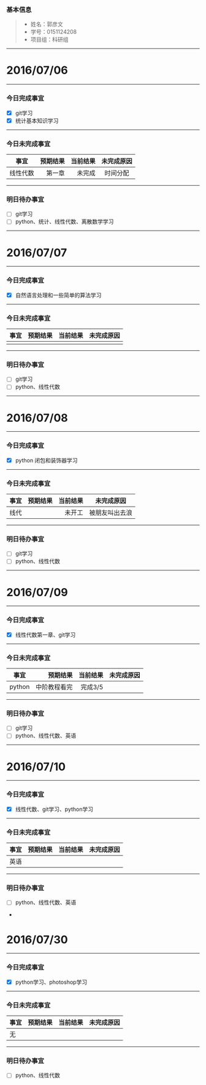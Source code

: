 ### 基本信息
> * 姓名：郭彦文
> * 学号：0151124208
> * 项目组：科研组

-------

# 2016/07/06

-------

### 今日完成事宜
- [x]  git学习
- [x]  统计基本知识学习

-----
### 今日未完成事宜


| 事宜     |预期结果| 当前结果  | 未完成原因   | 
| --------   | -----:  | -----:  | :----:  |
| 线性代数    | 第一章    | 未完成   | 时间分配   | 


------
### 明日待办事宜
- [ ] git学习
- [ ] python、统计、线性代数、离散数学学习
- -------

# 2016/07/07

-------

### 今日完成事宜
- [x]  自然语言处理和一些简单的算法学习

-----
### 今日未完成事宜


| 事宜     |预期结果| 当前结果  | 未完成原因   | 
| --------   | -----:  | -----:  | :----:  |
|     |    |    |    | 


------
### 明日待办事宜
- [ ] git学习
- [ ] python、线性代数
- -------

# 2016/07/08

-------

### 今日完成事宜
- [x]  python 闭包和装饰器学习

-----
### 今日未完成事宜


| 事宜     |预期结果| 当前结果  | 未完成原因   | 
| --------   | -----:  | -----:  | :----:  |
|    线代 |    |未开工    |被朋友叫出去浪    | 


------
### 明日待办事宜
- [ ] git学习
- [ ] python、线性代数
- -------

# 2016/07/09

-------

### 今日完成事宜
- [x]  线性代数第一章、git学习

-----
### 今日未完成事宜


| 事宜     |预期结果| 当前结果  | 未完成原因   | 
| --------   | -----:  | -----:  | :----:  |
|    python |   中阶教程看完 |完成3/5    |    | 


------
### 明日待办事宜
- [ ] git学习
- [ ] python、线性代数、英语
- -------

# 2016/07/10

-------

### 今日完成事宜
- [x]  线性代数、git学习、python学习

-----
### 今日未完成事宜


| 事宜     |预期结果| 当前结果  | 未完成原因   | 
| --------   | -----:  | -----:  | :----:  |
|    英语 |    |    |    | 


------
### 明日待办事宜
- [ ] python、线性代数、英语
- 
# 2016/07/30

-------

### 今日完成事宜
- [x] python学习、photoshop学习

-----
### 今日未完成事宜


| 事宜     |预期结果| 当前结果  | 未完成原因   | 
| --------   | -----:  | -----:  | :----:  |
|    无 |    |    |    | 


------
### 明日待办事宜
- [ ] python、线性代数
